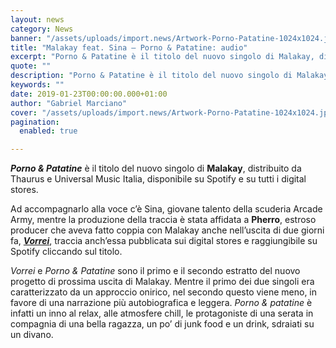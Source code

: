 ```yaml
---
layout: news
category: News
banner: "/assets/uploads/import.news/Artwork-Porno-Patatine-1024x1024.jpg"
title: "Malakay feat. Sina – Porno & Patatine: audio"
excerpt: "Porno & Patatine è il titolo del nuovo singolo di Malakay, distribuito da Thaurus e Universal Music Italia, disponibile su Spotify e su tutti i digital stores. Ad accompagnarlo alla voce c’è Sina, giovane talento della scuderia Arcade Army, mentre la produzione della traccia è stata affidata a Pherro, estroso producer che aveva fatto coppia [&hellip"
quote: ""
description: "Porno & Patatine è il titolo del nuovo singolo di Malakay, distribuito da Thaurus e Universal Music Italia, disponibile su Spotify e su tutti i digital stores. Ad accompagnarlo alla voce c’è Sina, giovane talento della scuderia Arcade Army, mentre la produzione della traccia è stata affidata a Pherro, estroso producer che aveva fatto coppia [&hellip"
keywords: ""
date: 2019-01-23T00:00:00.000+01:00
author: "Gabriel Marciano"
cover: "/assets/uploads/import.news/Artwork-Porno-Patatine-1024x1024.jpg"
pagination:
  enabled: true

---
```


**_Porno & Patatine_** è il titolo del nuovo singolo di **Malakay**, distribuito da Thaurus e Universal Music Italia, disponibile su Spotify e su tutti i digital stores.

Ad accompagnarlo alla voce c’è Sina, giovane talento della scuderia Arcade Army, mentre la produzione della traccia è stata affidata a **Pherro**, estroso producer che aveva fatto coppia con Malakay anche nell’uscita di due giorni fa, [**_Vorrei_**](https://open.spotify.com/album/23R7BHd9H2XvHMPPeY9Igi?si=%5F1Nsg1rBSdqPRo97jxQOmQ), traccia anch’essa pubblicata sui digital stores e raggiungibile su Spotify cliccando sul titolo.

_Vorrei_ e _Porno & Patatine_ sono il primo e il secondo estratto del nuovo progetto di prossima uscita di Malakay. Mentre il primo dei due singoli era caratterizzato da un approccio onirico, nel secondo questo viene meno, in favore di una narrazione più autobiografica e leggera. _Porno & patatine_ è infatti un inno al relax, alle atmosfere chill, le protagoniste di una serata in compagnia di una bella ragazza, un po’ di junk food e un drink, sdraiati su un divano.